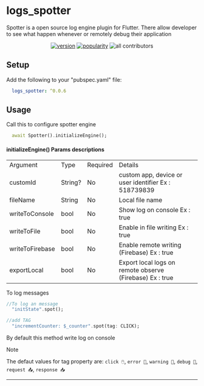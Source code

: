 # logs_spotter

Spotter is a open source log engine plugin for Flutter.
There allow developer to see what happen whenever or remotely debug their application

<p align="center">
<a href="https://pub.dev/packages/logs_spotter"><img src="https://img.shields.io/pub/v/logs_spotter.svg" alt="version"></a>
<a href="https://pub.dev/packages/logs_spotter/score"><img src="https://img.shields.io/pub/likes/logs_spotter?logo=dart" alt="popularity"></a>
<a><img src="https://img.shields.io/badge/all_contributors-1-orange.svg?style=flat-square" alt="all contributors"></a>
</p>

## Setup

Add the following to your "pubspec.yaml" file:

```yaml
  logs_spotter: ^0.0.6
```

## Usage

Call this to configure spotter engine
 
```dart
  await Spotter().initializeEngine();
```

#### initializeEngine() Params descriptions
<table>
<tr><td>Argument</td><td>Type</td><td>Required</td><td>Details</td></tr>
<tr><td>customId</td><td>String?</td><td>No</td><td>custom app, device or user identifier Ex : 518739839</td></tr>
<tr><td>fileName</td><td>String</td><td>No</td><td>Local file name</td></tr>
<tr><td>writeToConsole</td><td>bool</td><td>No</td><td>Show log on console Ex : true</td></tr>
<tr><td>writeToFile</td><td>bool</td><td>No</td><td>Enable in file writing Ex : true</td></tr>
<tr><td>writeToFirebase</td><td>bool</td><td>No</td><td>Enable remote writing (Firebase) Ex : true</td></tr>
<tr><td>exportLocal</td><td>bool</td><td>No</td><td>Export local logs on remote observe (Firebase) Ex : true</td></tr>
</table>

To log messages

```dart
//To log an message
  "initState".spot();

//add TAG
  "incrementCounter: $_counter".spot(tag: CLICK);
```
By default this method write log on console 



> [!NOTE]  
>The defaut values for tag property are: `click 🖱️`, `error 🚨`, `warning 🚧`, `debug 🐞`, `request 📤`, `response 📥`

----------------------------------------------------------------